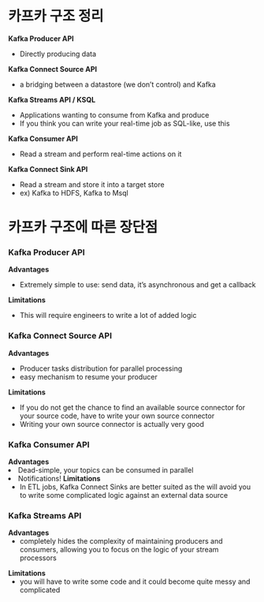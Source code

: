 <h1>카프카 구조 정리</h1>
<b>Kafka Producer API</b>
<ul>
  <li>Directly producing data
</ul>
<b>Kafka Connect Source API</b>
<ul>
  <li>a bridging between a datastore (we don’t control) and Kafka
</ul>
<b>Kafka Streams API / KSQL</b>
<ul>
  <li>Applications wanting to consume  from Kafka and produce
  <li>If you think you can write your real-time job as SQL-like, use this
</ul>
<b>Kafka Consumer API</b>
<ul>
  <li>Read a stream and perform real-time actions on it
</ul>
<b>Kafka Connect Sink API</b>
<ul>
  <li>Read a stream and store it into a target store
  <li>ex) Kafka to HDFS, Kafka to Msql
</ul>
<h1>카프카 구조에 따른 장단점</h1>
<h3>Kafka Producer API</h3>
<b>Advantages</b>
<ul>
  <li>Extremely simple to use: send data, it’s asynchronous and get a callback
</ul>
<b>Limitations</b>
<ul>
  <li>This will require engineers to write a lot of added logic
</ul>
<h3>Kafka Connect Source API</h3>
<b>Advantages</b>
<ul>
  <li>Producer tasks distribution for parallel processing
  <li>easy mechanism to resume your producer
</ul>
<b>Limitations</b>
<ul>
  <li>If you do not get the chance to find an available source connector for your source code, have to write your own source connector
  <li>Writing your own source connector is actually very good
</ul>
<h3>Kafka Consumer API</h3>
<b>Advantages</b>
  <li>Dead-simple, your topics can be consumed in parallel
  <li>Notifications!
<b>Limitations</b>
<ul>
  <li>In ETL jobs, Kafka Connect Sinks are better suited as the will avoid you to write some complicated logic against an external data source
</ul>

<h3>Kafka Streams API</h3>
<b>Advantages</b>
<ul>
  <li>completely hides the complexity of maintaining producers and consumers, allowing you to focus on the logic of your stream processors
</ul>
<b>Limitations</b>
<ul>
  <li>you will have to write some code and it could become quite messy and complicated
</ul>

